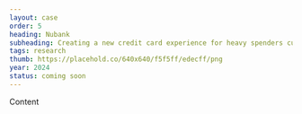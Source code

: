 ```yaml
---
layout: case
order: 5
heading: Nubank
subheading: Creating a new credit card experience for heavy spenders customers
tags: research
thumb: https://placehold.co/640x640/f5f5ff/edecff/png
year: 2024
status: coming soon
---
```


Content
